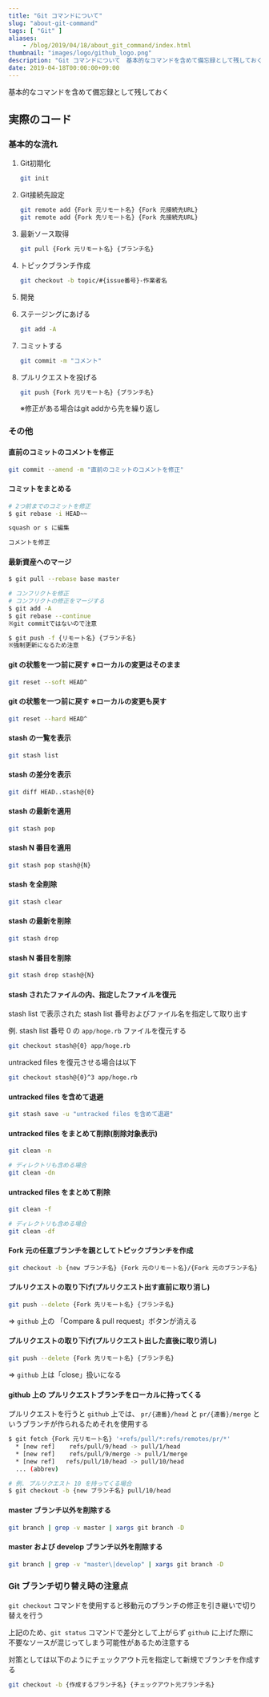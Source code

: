 ```yaml
---
title: "Git コマンドについて"
slug: "about-git-command"
tags: [ "Git" ]
aliases:
    - /blog/2019/04/18/about_git_command/index.html
thumbnail: "images/logo/github_logo.png"
description: "Git コマンドについて　基本的なコマンドを含めて備忘録として残しておく"
date: 2019-04-18T00:00:00+09:00
---
```


基本的なコマンドを含めて備忘録として残しておく

## 実際のコード

### 基本的な流れ

1. Git初期化

    ```bash
    git init
    ```

2. Git接続先設定

    ```bash
    git remote add {Fork 元リモート名} {Fork 元接続先URL}
    git remote add {Fork 先リモート名} {Fork 先接続先URL}
    ```

3. 最新ソース取得

    ```bash
    git pull {Fork 元リモート名} {ブランチ名}
    ```

4. トピックブランチ作成

    ```bash
    git checkout -b topic/#{issue番号}-作業者名
    ```

5. 開発

6. ステージングにあげる

    ```bash
    git add -A
    ```

7. コミットする

    ```bash
    git commit -m "コメント"
    ```

8. プルリクエストを投げる

    ```bash
    git push {Fork 元リモート名} {ブランチ名}
    ```

    ※修正がある場合はgit addから先を繰り返し

### その他

#### 直前のコミットのコメントを修正

```bash
git commit --amend -m "直前のコミットのコメントを修正"
```

#### コミットをまとめる

```bash
# 2つ前までのコミットを修正
$ git rebase -i HEAD~~

squash or s に編集

コメントを修正
```

#### 最新資産へのマージ

```bash
$ git pull --rebase base master

# コンフリクトを修正
# コンフリクトの修正をマージする
$ git add -A
$ git rebase --continue
※git commitではないので注意

$ git push -f {リモート名} {ブランチ名}
※強制更新になるため注意
```

#### git の状態を一つ前に戻す ※ローカルの変更はそのまま

```bash
git reset --soft HEAD^
```

#### git の状態を一つ前に戻す ※ローカルの変更も戻す

```bash
git reset --hard HEAD^
```

#### stash の一覧を表示

```bash
git stash list
```

#### stash の差分を表示

```bash
git diff HEAD..stash@{0}
```

#### stash の最新を適用

```bash
git stash pop
```

#### stash N 番目を適用

```bash
git stash pop stash@{N}
```

#### stash を全削除

```bash
git stash clear
```

#### stash の最新を削除

```bash
git stash drop
```

#### stash N 番目を削除

```bash
git stash drop stash@{N}
```

#### stash されたファイルの内、指定したファイルを復元

stash list で表示された stash list 番号およびファイル名を指定して取り出す

例. stash list 番号 0 の `app/hoge.rb` ファイルを復元する

```bash
git checkout stash@{0} app/hoge.rb
```

untracked files を復元させる場合は以下

```bash
git checkout stash@{0}^3 app/hoge.rb
```

#### untracked files を含めて退避

```bash
git stash save -u "untracked files を含めて退避"
```

#### untracked files をまとめて削除(削除対象表示)

```bash
git clean -n

# ディレクトリも含める場合
git clean -dn
```

#### untracked files をまとめて削除

```bash
git clean -f

# ディレクトリも含める場合
git clean -df
```

#### Fork 元の任意ブランチを親としてトピックブランチを作成

```bash
git checkout -b {new ブランチ名} {Fork 元のリモート名}/{Fork 元のブランチ名}
```

#### プルリクエストの取り下げ(プルリクエスト出す直前に取り消し)

```bash
git push --delete {Fork 先リモート名} {ブランチ名}
```

=> `github` 上の 「Compare & pull request」ボタンが消える

#### プルリクエストの取り下げ(プルリクエスト出した直後に取り消し)

```bash
git push --delete {Fork 先リモート名} {ブランチ名}
```

=> `github` 上は「close」扱いになる

#### github 上の プルリクエストブランチをローカルに持ってくる

プルリクエストを行うと `github` 上では、 `pr/{連番}/head` と `pr/{連番}/merge` というブランチが作られるためそれを使用する

```bash
$ git fetch {Fork 元リモート名} '+refs/pull/*:refs/remotes/pr/*'
  * [new ref]    refs/pull/9/head -> pull/1/head
  * [new ref]    refs/pull/9/merge -> pull/1/merge
  * [new ref]   refs/pull/10/head -> pull/10/head
  ... (abbrev)

# 例. プルリクエスト 10 を持ってくる場合
$ git checkout -b {new ブランチ名} pull/10/head
```

#### master ブランチ以外を削除する

```bash
git branch | grep -v master | xargs git branch -D
```

#### master および develop ブランチ以外を削除する

```bash
git branch | grep -v "master\|develop" | xargs git branch -D
```

### Git ブランチ切り替え時の注意点

`git checkout` コマンドを使用すると移動元のブランチの修正を引き継いで切り替えを行う

上記のため、`git status` コマンドで差分として上がらず `github` に上げた際に
不要なソースが混じってしまう可能性があるため注意する

対策としては以下のようにチェックアウト元を指定して新規でブランチを作成する

```bash
git checkout -b {作成するブランチ名} {チェックアウト元ブランチ名}
```
